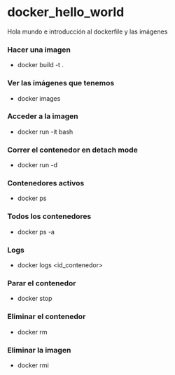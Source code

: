 # docker_hello_world
Hola mundo e introducción al dockerfile y las imágenes

### Hacer una imagen
* docker build -t <nombre> .

### Ver las imágenes que tenemos
* docker images

### Acceder a la imagen
* docker run -it <nombre> bash

### Correr el contenedor en detach mode
* docker run -d <nombre>

### Contenedores activos
* docker ps

### Todos los contenedores 
* docker ps -a

### Logs
* docker logs <id_contenedor>

### Parar el contenedor
* docker stop <nombre>

### Eliminar el contenedor
* docker rm <nombre>

### Eliminar la imagen
* docker rmi <nombre>
